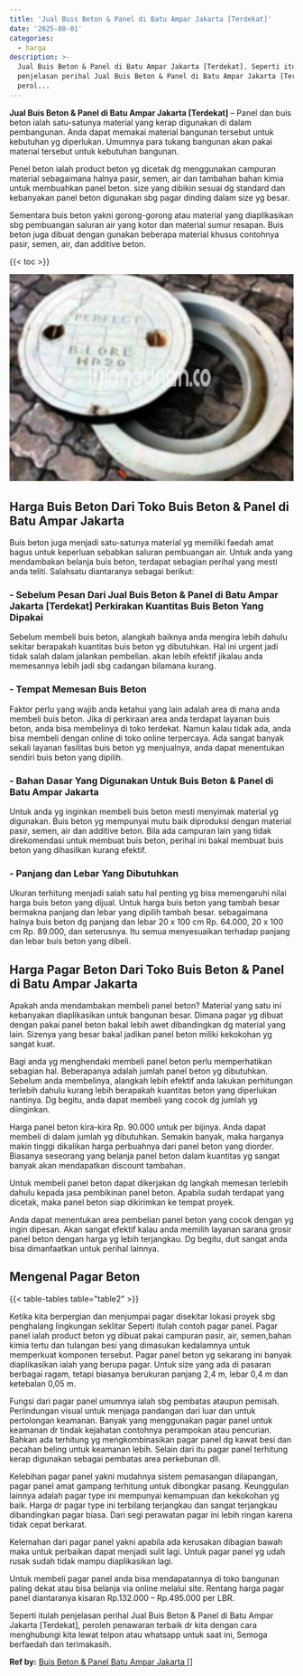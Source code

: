 ```yaml
---
title: 'Jual Buis Beton & Panel di Batu Ampar Jakarta [Terdekat]'
date: '2025-08-01'
categories:
  - harga
description: >-
  Jual Buis Beton & Panel di Batu Ampar Jakarta [Terdekat]. Seperti itulah
  penjelasan perihal Jual Buis Beton & Panel di Batu Ampar Jakarta [Terdekat],
  perol...
---
```


**Jual Buis Beton & Panel di Batu Ampar Jakarta \[Terdekat\]** – Panel dan buis beton ialah satu-satunya material yang kerap digunakan di dalam pembangunan. Anda dapat memakai material bangunan tersebut untuk kebutuhan yg diperlukan. Umumnya para tukang bangunan akan pakai material tersebut untuk kebutuhan bangunan.

Penel beton ialah product beton yg dicetak dg menggunakan campuran material sebagaimana halnya pasir, semen, air dan tambahan bahan kimia untuk membuahkan panel beton. size yang dibikin sesuai dg standard dan kebanyakan panel beton digunakan sbg pagar dinding dalam size yg besar.

Sementara buis beton yakni gorong-gorong atau material yang diaplikasikan sbg pembuangan saluran air yang kotor dan material sumur resapan. Buis beton juga dibuat dengan gunakan beberapa material khusus contohnya pasir, semen, air, dan additive beton.

{{< toc >}}

![Jual Buis Beton & Panel di Batu Ampar Jakarta [Terdekat]](/images/jual-panel-buis-beton-murah-65.png)

## Harga Buis Beton Dari Toko Buis Beton & Panel di Batu Ampar Jakarta

Buis beton juga menjadi satu-satunya material yg memiliki faedah amat bagus untuk keperluan sebabkan saluran pembuangan air. Untuk anda yang mendambakan belanja buis beton, terdapat sebagian perihal yang mesti anda teliti. Salahsatu diantaranya sebagai berikut:

### \- Sebelum Pesan Dari Jual Buis Beton & Panel di Batu Ampar Jakarta \[Terdekat\] Perkirakan Kuantitas Buis Beton Yang Dipakai

Sebelum membeli buis beton, alangkah baiknya anda mengira lebih dahulu sekitar berapakah kuantitas buis beton yg dibutuhkan. Hal ini urgent jadi tidak salah dalam jalankan pembelian. akan lebih efektif jikalau anda memesannya lebih jadi sbg cadangan bilamana kurang.

### \- Tempat Memesan Buis Beton

Faktor perlu yang wajib anda ketahui yang lain adalah area di mana anda membeli buis beton. Jika di perkiraan area anda terdapat layanan buis beton, anda bisa membelinya di toko terdekat. Namun kalau tidak ada, anda bisa membeli dengan online di toko online terpercaya. Ada sangat banyak sekali layanan fasilitas buis beton yg menjualnya, anda dapat menentukan sendiri buis beton yang dipilih.

### \- Bahan Dasar Yang Digunakan Untuk Buis Beton & Panel di Batu Ampar Jakarta

Untuk anda yg inginkan membeli buis beton mesti menyimak material yg digunakan. Buis beton yg mempunyai mutu baik diproduksi dengan material pasir, semen, air dan additive beton. Bila ada campuran lain yang tidak direkomendasi untuk membuat buis beton, perihal ini bakal membuat buis beton yang dihasilkan kurang efektif.

### \- Panjang dan Lebar Yang Dibutuhkan

Ukuran terhitung menjadi salah satu hal penting yg bisa memengaruhi nilai harga buis beton yang dijual. Untuk harga buis beton yang tambah besar bermakna panjang dan lebar yang dipilih tambah besar. sebagaimana halnya buis beton dg panjang dan lebar 20 x 100 cm Rp. 64.000, 20 x 100 cm Rp. 89.000, dan seterusnya. Itu semua menyesuaikan terhadap panjang dan lebar buis beton yang dibeli.

## Harga Pagar Beton Dari Toko Buis Beton & Panel di Batu Ampar Jakarta

Apakah anda mendambakan membeli panel beton? Material yang satu ini kebanyakan diaplikasikan untuk bangunan besar. Dimana pagar yg dibuat dengan pakai panel beton bakal lebih awet dibandingkan dg material yang lain. Sizenya yang besar bakal jadikan panel beton miliki kekokohan yg sangat kuat.

Bagi anda yg menghendaki membeli panel beton perlu memperhatikan sebagian hal. Beberapanya adalah jumlah panel beton yg dibutuhkan. Sebelum anda membelinya, alangkah lebih efektif anda lakukan perhitungan terlebih dahulu kurang lebih berapakah kuantitas beton yang diperlukan nantinya. Dg begitu, anda dapat membeli yang cocok dg jumlah yg diinginkan.

Harga panel beton kira-kira Rp. 90.000 untuk per bijinya. Anda dapat membeli di dalam jumlah yg dibutuhkan. Semakin banyak, maka harganya makin tinggi dikalikan harga perbuahnya dari panel beton yang diorder. Biasanya seseorang yang belanja panel beton dalam kuantitas yg sangat banyak akan mendapatkan discount tambahan.

Untuk membeli panel beton dapat dikerjakan dg langkah memesan terlebih dahulu kepada jasa pembikinan panel beton. Apabila sudah terdapat yang dicetak, maka panel beton siap dikirimkan ke tempat proyek.

Anda dapat menentukan area pembelian panel beton yang cocok dengan yg ingin dipesan. Akan sangat efektif kalau anda memilih layanan sarana grosir panel beton dengan harga yg lebih terjangkau. Dg begitu, duit sangat anda bisa dimanfaatkan untuk perihal lainnya.

## Mengenal Pagar Beton

{{< table-tables table="table2" >}}

Ketika kita berpergian dan menjumpai pagar disekitar lokasi proyek sbg penghalang lingkungan seklitar Seperti itulah contoh pagar panel. Pagar panel ialah product beton yg dibuat pakai campuran pasir, air, semen,bahan kimia tertu dan tulangan besi yang dimasukan kedalamnya untuk memperkuat komponen tersebut. Pagar panel beton yg sekarang ini banyak diaplikasikan ialah yang berupa pagar. Untuk size yang ada di pasaran berbagai ragam, tetapi biasanya berukuran panjang 2,4 m, lebar 0,4 m dan ketebalan 0,05 m.

Fungsi dari pagar panel umumnya ialah sbg pembatas ataupun pemisah. Perlindungan visual untuk menjaga pandangan dari luar dan untuk pertolongan keamanan. Banyak yang menggunakan pagar panel untuk keamanan dr tindak kejahatan contohnya perampokan atau pencurian. Bahkan ada terhitung yg mengkombinasikan pagar panel dg kawat besi dan pecahan beling untuk keamanan lebih. Selain dari itu pagar panel terhitung kerap digunakan sebagai pembatas area perkebunan dll.

Kelebihan pagar panel yakni mudahnya sistem pemasangan dilapangan, pagar panel amat gampang terhitung untuk dibongkar pasang. Keunggulan lainnya adalah pagar type ini mempunyai kemampuan dan kekokohan yg baik. Harga dr pagar type ini terbilang terjangkau dan sangat terjangkau dibandingkan pagar biasa. Dari segi perawatan pagar ini lebih ringan karena tidak cepat berkarat.

Kelemahan dari pagar panel yakni apabila ada kerusakan dibagian bawah maka untuk perbaikan dapat menjadi sulit lagi. Untuk pagar panel yg udah rusak sudah tidak mampu diaplikasikan lagi.

Untuk membeli pagar panel anda bisa mendapatannya di toko bangunan paling dekat atau bisa belanja via online melalui site. Rentang harga pagar panel diantaranya kisaran Rp.132.000 – Rp.495.000 per LBR.

Seperti itulah penjelasan perihal Jual Buis Beton & Panel di Batu Ampar Jakarta \[Terdekat\], peroleh penawaran terbaik dr kita dengan cara menghubungi kita lewat telpon atau whatsapp untuk saat ini, Semoga berfaedah dan terimakasih.

**Ref by:** [Buis Beton & Panel Batu Ampar Jakarta []](https://id.wikipedia.org/wiki/Buis)
